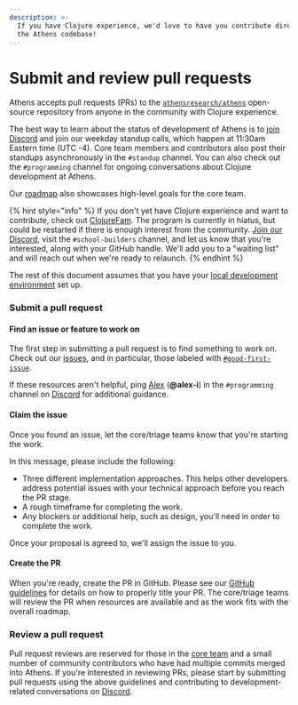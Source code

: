 ```yaml
---
description: >-
  If you have Clojure experience, we'd love to have you contribute directly to
  the Athens codebase!
---
```


# Submit and review pull requests

Athens accepts pull requests \(PRs\) to the [`athensresearch/athens`](https://github.com/athensresearch/athens) open-source repository from anyone in the community with Clojure experience.

The best way to learn about the status of development of Athens is to [join Discord](https://discord.gg/as9h8yHNfD) and join our weekday standup calls, which happen at 11:30am Eastern time \(UTC -4\). Core team members and contributors also post their standups asynchronously in the `#standup` channel. You can also check out the `#programming` channel for ongoing conversations about Clojure development at Athens.

Our [roadmap](../../../about-us/roadmap.md) also showcases high-level goals for the core team.

{% hint style="info" %}
If you don't yet have Clojure experience and want to contribute, check out [ClojureFam](learn-in-public/clojure/clojurefam/). The program is currently in hiatus, but could be restarted if there is enough interest from the community. [Join our Discord](https://discord.gg/as9h8yHNfD), visit the `#school-builders` channel, and let us know that you're interested, along with your GitHub handle. We'll add you to a "waiting list" and will reach out when we're ready to relaunch.
{% endhint %}

The rest of this document assumes that you have your [local development environment](../../../company/athens-research-governance-and-operations/engineering/development.md#running-athens-locally) set up.

### Submit a pull request

#### Find an issue or feature to work on

The first step in submitting a pull request is to find something to work on. Check out our [issues](https://github.com/athensresearch/athens/issues), and in particular, those labeled with [`#good-first-issue`](https://github.com/athensresearch/athens/issues?q=is%3Aopen+is%3Aissue+label%3A%22good+first+issue%22).

If these resources aren't helpful, ping [Alex](../../../company/org-chart/core-team/alex-iwaniuk.md) \(**@alex-i**\) in the `#programming` channel on [Discord](https://discord.gg/as9h8yHNfD) for additional guidance.

#### Claim the issue

Once you found an issue, let the core/triage teams know that you're starting the work.

In this message, please include the following:

* Three different implementation approaches. This helps other developers address potential issues with your technical approach before you reach the PR stage.
* A rough timeframe for completing the work.
* Any blockers or additional help, such as design, you'll need in order to complete the work.

Once your proposal is agreed to, we'll assign the issue to you.

#### Create the PR

When you're ready, create the PR in GitHub. Please see our [GitHub guidelines](../../../company/athens-research-governance-and-operations/engineering/development.md#git-and-github-style-guide) for details on how to properly title your PR. The core/triage teams will review the PR when resources are available and as the work fits with the overall roadmap.

### Review a pull request

Pull request reviews are reserved for those in the [core team](../../../company/org-chart/core-team/) and a small number of community contributors who have had multiple commits merged into Athens. If you're interested in reviewing PRs, please start by submitting pull requests using the above guidelines and contributing to development-related conversations on [Discord](https://discord.gg/as9h8yHNfD).

